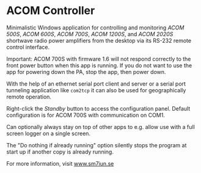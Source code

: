 # ACOM Controller

Minimalistic Windows application for controlling and monitoring *ACOM 500S*, *ACOM 600S*, 
*ACOM 700S*, *ACOM 1200S*, and *ACOM 2020S* shortwave radio power amplifiers from the 
desktop via its RS-232 remote control interface. 

Important: ACOM 700S with firmware 1.6 will not respond correctly to the front power 
button when this app is running. If you do not want to use the app for powering down 
the PA, stop the app, then power down.

With the help of an ethernet serial port client and server or a serial port tunneling 
application like `com2tcp` it can also be used for geographically remote operation. 

Right-click the *Standby* button to access the configuration panel.
Default configuration is for ACOM 700S with communication on COM1. 

Can optionally always stay on top of other apps to e.g. allow use with a full 
screen logger on a single screen.

The "Do nothing if already running" option silently stops the program at 
start up if another copy is already running.

For more information, visit www.sm7iun.se